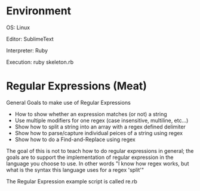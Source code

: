 Environment
=====
OS: Linux

Editor: SublimeText

Interpreter: Ruby

Execution: ruby skeleton.rb

Regular Expressions (Meat)
=====
General Goals to make use of Regular Expressions

* How to show whether an expression matches (or not) a string
* Use multiple modifiers for one regex (case insensitive, multiline, etc...)
* Show how to split a string into an array with a regex defined delimiter
* Show how to parse/capture individual peices of a string using regex
* Show how to do a Find-and-Replace using regex

The goal of this is not to teach how to do regular expressions in general; the goals are to support the implementation of regular expression in the language you choose to use. In other words "I know how regex works, but what is the syntax this language uses for a regex 'split'"

The Regular Expression example script is called re.rb
